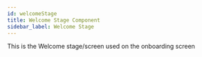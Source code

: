 ```yaml
---
id: welcomeStage
title: Welcome Stage Component
sidebar_label: Welcome Stage
---
```


This is the Welcome stage/screen used on the onboarding screen
